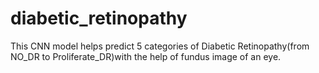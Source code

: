 # diabetic_retinopathy
This CNN model helps predict 5 categories of Diabetic Retinopathy(from NO_DR to Proliferate_DR)with the help of fundus image of an eye.
